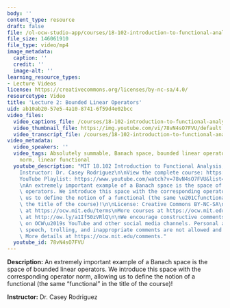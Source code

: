 ```yaml
---
body: ''
content_type: resource
draft: false
file: /ol-ocw-studio-app/courses/18-102-introduction-to-functional-analysis-spring-2021/18102-sp21-lecture-2_360p_16_9.mp4
file_size: 146061910
file_type: video/mp4
image_metadata:
  caption: ''
  credit: ''
  image-alt: ''
learning_resource_types:
- Lecture Videos
license: https://creativecommons.org/licenses/by-nc-sa/4.0/
resourcetype: Video
title: 'Lecture 2: Bounded Linear Operators'
uid: ab10ab20-57e5-4a10-8741-6f59d4e02bcc
video_files:
  video_captions_file: /courses/18-102-introduction-to-functional-analysis-spring-2021/1jNmPdFOnL9uAoAWgUYyCqnotLG1oVNkW_transcript.webvtt
  video_thumbnail_file: https://img.youtube.com/vi/78vN4sO7FVU/default.jpg
  video_transcript_file: /courses/18-102-introduction-to-functional-analysis-spring-2021/1jNmPdFOnL9uAoAWgUYyCqnotLG1oVNkW_transcript.pdf
video_metadata:
  video_speakers: ''
  video_tags: Absolutely summable, Banach space, bounded linear operator, operator
    norm, linear functional
  youtube_description: "MIT 18.102 Introduction to Functional Analysis, Spring 2021\n\
    Instructor: Dr. Casey Rodriguez\n\nView the complete course: https://ocw.mit.edu/courses/18-102-introduction-to-functional-analysis-spring-2021/\n\
    YouTube Playlist: https://www.youtube.com/watch?v=78vN4sO7FVU&list=PLUl4u3cNGP63micsJp_--fRAjZXPrQzW_&index=2\n\
    \nAn extremely important example of a Banach space is the space of bounded linear\
    \ operators. We introduce this space with the corresponding operator norm, allowing\
    \ us to define the notion of a functional (the same \u201Cfunctional\u201D in\
    \ the title of the course)!\n\nLicense: Creative Commons BY-NC-SA\nMore information\
    \ at https://ocw.mit.edu/terms\nMore courses at https://ocw.mit.edu\nSupport OCW\
    \ at http://ow.ly/a1If50zVRlQ\n\nWe encourage constructive comments and discussion\
    \ on OCW\u2019s YouTube and other social media channels. Personal attacks, hate\
    \ speech, trolling, and inappropriate comments are not allowed and may be removed.\
    \ More details at https://ocw.mit.edu/comments."
  youtube_id: 78vN4sO7FVU
---
```

**Description:** An extremely important example of a Banach space is the space of bounded linear operators. We introduce this space with the corresponding operator norm, allowing us to define the notion of a functional (the same “functional” in the title of the course)!

**Instructor:** Dr. Casey Rodriguez